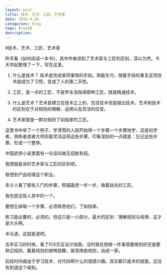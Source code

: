 ```yaml
---
layout: post
title: 技术、艺术、工匠、艺术家
date: 2016-4-28
categories: blog
tags: [read]
description:
---
```




#技术、艺术、工匠、艺术家




昨天看《如何阅读一本书》，其中作者讲到了艺术家与工匠的区别，深以为然。今天早起整理了一下，写在这里。

1. 什么是技术？ 技术是完成某项事情的手段。熟能生巧，随着手段的重复这项技术就成为了习惯，变成了人的第二天性。

2. 工匠，差一点的工匠，不是罗永浩指得那种工匠，就是精通技术。


3. 什么是艺术？艺术是建立在技术之上的，包含技术但是超出技术。艺术和技术的区别在于对规则的理解、运用以及灵活的应变。

4. 艺术家就是一群对规则了如指掌的工匠。

这里书中举了一个例子，学滑雪的人刚开始得一个步骤一个步骤地学，这是初学者，熟练者或者大师则是灵活运用这些步骤，印象深刻的一点就是：忘记这些步骤，形成一个整体。


中国武侠小说里面有一句话叫做无招胜有招。

我想就是讲的艺术家与工匠的区别吧。


联想到产品经理这个职业。

多少人看了那些入门的步骤，照猫画虎一步一步，做着拙劣的工匠。

我也是这些人其中的一个。

要想忘掉每一个步骤，必须熟悉他们，了如指掌。

练习是必要的，必须的。但这只是一小部分，最大的区别：理解规则与规律，这才是大头啊。

术与道，这就是道吧。

去年实习的时候，看了IOS交互设计指南，当时我在想做一件事情要做到好还是要熟记规则，戴着规则的镣铐跳舞，甚至挣脱规则，自成一家。


前段时间痴迷于学习技术，对代码啊什么的很感兴趣。其实都只是术的层面，远没有到道这个级别。

